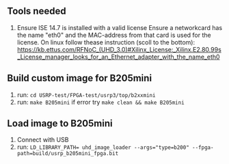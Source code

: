 ## Tools needed
1) Ensure ISE 14.7 is installed with a valid license
Ensure a networkcard has the name "eth0" and the MAC-address from that card is used for the license.
On linux follow thease instruction (scoll to the bottom):
https://kb.ettus.com/RFNoC_(UHD_3.0)#Xilinx_License:_Xilinx.E2.80.99s_License_manager_looks_for_an_Ethernet_adapter_with_the_name_eth0


## Build custom image for B205mini
1) run: `cd USRP-test/FPGA-test/usrp3/top/b2xxmini` 
2) run: `make B205mini` if error try `make clean && make B205mini`


## Load image to B205mini
1) Connect with USB
2) run: `LD_LIBRARY_PATH= uhd_image_loader --args="type=b200" --fpga-path=build/usrp_b205mini_fpga.bit`

